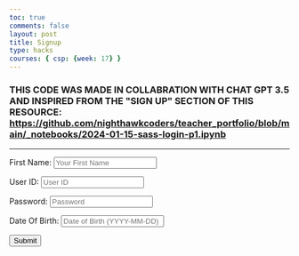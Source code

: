 ```yaml
---
toc: true
comments: false
layout: post
title: Signup
type: hacks
courses: { csp: {week: 17} }
---
```

### THIS CODE WAS MADE IN COLLABRATION WITH CHAT GPT 3.5 AND INSPIRED FROM THE "SIGN UP" SECTION OF THIS RESOURCE: https://github.com/nighthawkcoders/teacher_portfolio/blob/main/_notebooks/2024-01-15-sass-login-p1.ipynb
---
<html lang="en">
<head>
<script>
    //import { uri, options } from '{{site.baseurl}}/assets/js/api/config.js';
    function signUp_user() {
        const enteredName = document.getElementById("name").value;
        const enteredUid = document.getElementById("uid").value;
        const enteredPassword = document.getElementById("password").value;
        const enteredDOB = document.getElementById("dob").value;
        console.log("Name = " + enteredName)
        console.log("Uid = " + enteredUid)
        console.log("Password = " + enteredPassword)
        console.log("dob = " + enteredDOB)
        const signupHeaders = new Headers();
      signupHeaders.set('111', '222');
      signupHeaders.set("Accept", "*/*");
      signupHeaders.set("Accept-Language", "en-US,en;q=0.9");
      signupHeaders.set("Content-Type", "application/json");
        signUp_api(enteredName, enteredUid, enteredPassword, enteredDOB)
      }
    function signUp_api(name, uid, pw, dob){
      let signupHeaders = new Headers();
      signupHeaders.append('111', '222');
      signupHeaders.append("Accept", "*/*");
      signupHeaders.append("Accept-Language", "en-US,en;q=0.9");
      signupHeaders.append("Content-Type", "application/json");
      var raw = JSON.stringify({
          "name" : name,
          "uid": uid,
          "password": pw,
          "dob": dob
        });
      var requestOptions = {
          method: 'POST',
          headers: signupHeaders,
          body: raw,
          redirect: 'follow'
        };
      fetch("http://127.0.0.1:8086/api/users/", requestOptions)
          .then(response => {
            if (response.ok) {
                console.log("Successfully Signed Up");
                alert("Account has been created. You will be directed to login page shortly.");
                window.location.href = "http://localhost:4200/jphamblog//2024/02/01/login-copy.html"
              } else {
                console.error("Sign Up Failed");
                // You can handle failed login attempts here
                const errorMessageDiv = document.getElementById('errorMessage');
                errorMessageDiv.innerHTML = '<label style="color: red;">User Sign Up Failed</label>';
              }
          })
          .then(result => {
            console.log(result);
            })
          .catch(error => console.log('error', error));
      //return response
    }
  </script>
  <meta charset="UTF-8">
  <meta name="viewport" content="width=device-width, initial-scale=1.0">
  <title>Login Page</title>
  <link rel="stylesheet" href="styles.css"> <!-- Include the compiled CSS file -->
</head>
<body>
    <div class="container">
    <form action="javascript:signUp_user()">
    <p><label for="Name">First Name:</label>
     <input type="text" id="name" placeholder="Your First Name" />
    </p>
    <p><label for="uid">User ID:</label>
    <input type="text" id="uid" placeholder="User ID" />
    </p>
    <p><label for="password">Password:</label>
    <input type="password" id="password" placeholder="Password" />
    </p>
    <p><label for="dob">Date Of Birth:</label>
    <input type="text" id="dob" placeholder="Date of Birth (YYYY-MM-DD)" />
    </p>
    <button class="button-spacing">Submit</button>
    </form>
    <div id="errorMessage"></div>
  </div>
</body>
</html>